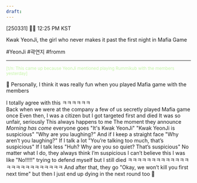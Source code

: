 ```yaml
---
draft:
---
```


[250331] 🧸💭 12:25 PM KST

Kwak YeonJi, the girl who never makes it past the first night in Mafia Game

#YeonJi #곽연지 #fromm
___

<sup><font color="#c3f4a5">[t/n: This came up because YeonJi mentioned playing Rummikub with the members yesterday]</font></sup>

🌊 Personally, I think it was really fun when you played Mafia game with the members

I totally agree with this ㅋㅋㅋㅋㅋㅋ  
Back when we were at the company
a few of us secretly played Mafia game once
Even then, I was a citizen but I got targeted first and died
It was so unfair, seriously
This always happens to me
The moment they announce *Morning has come*
everyone goes
"It's Kwak YeonJi"
"Kwak YeonJi is suspicious" 
"Why are you laughing?"
And if I keep a straight face "Why aren’t you laughing?"
If I talk a lot "You’re talking too much, that’s suspicious"
If I talk less "Huh? Why are you so quiet? That’s suspicious"
No matter what I do, they always think I’m suspicious
I can’t believe this
I was like "No!!!!!" trying to defend myself but I still died
ㅋㅋㅋㅋㅋㅋㅋㅋㅋㅋㅋㅋㅋㅋㅋㅋㅋㅋㅋㅋㅋㅋㅋㅋㅋ
And after that, they go "Okay, we won’t kill you first next time" 
but then I just end up dying in the next round too
🥲